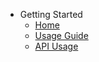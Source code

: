 - Getting Started
  - [Home](readme.md)
  - [Usage Guide](./usage.md)
  - [API Usage](api-usage.md)
